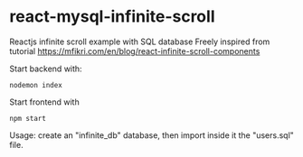 # react-mysql-infinite-scroll

Reactjs infinite scroll example with SQL database
Freely inspired from tutorial https://mfikri.com/en/blog/react-infinite-scroll-components

Start backend with:
```
nodemon index
```

Start frontend with
```
npm start
```

Usage:
create an "infinite_db" database, then import inside it the "users.sql" file.
